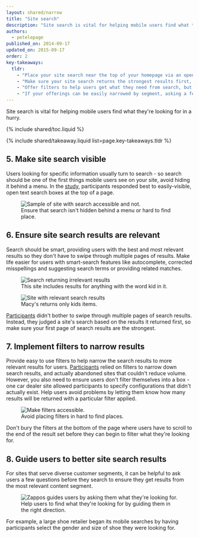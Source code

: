 ```yaml
---
layout: shared/narrow
title: "Site search"
description: "Site search is vital for helping mobile users find what they’re looking for in a hurry"
authors:
  - petelepage
published_on: 2014-09-17
updated_on: 2015-09-17
order: 2
key-takeaways:
  tldr:   
    - "Place your site search near the top of your homepage via an open text field. " 
    - "Make sure your site search returns the strongest results first, and implement smart-search features like autocomplete and spelling corrections. " 
    - "Offer filters to help users get what they need from search, but make sure users can't filter a search to return zero results." 
    - "If your offerings can be easily narrowed by segment, asking a few questions upfront helps ensure visitors see relevant results."
---
```


<p class="intro">
  Site search is vital for helping mobile users find what they're looking for in a hurry.
</p>

{% include shared/toc.liquid %}

{% include shared/takeaway.liquid list=page.key-takeaways.tldr %}

## 5. Make site search visible

Users looking for specific information usually turn to search - so search should 
be one of the first things mobile users see on your site, avoid hiding it behind 
a menu. In the [study](/web/fundamentals/principles/research-study.html), 
participants responded best to easily-visible, open text search boxes at the 
top of a page.

<figure>
  <img src="images/ss-search.jpg" srcset="images/ss-search.jpg 1x, images/ss-search-2x.jpg 2x" alt="Sample of site with search accessible and not.">
  <figcaption>Ensure that search isn't hidden behind a menu or hard to find place.</figcaption>
</figure>

## 6. Ensure site search results are relevant

Search should be smart, providing users with the best and most relevant results 
so they don't have to swipe through multiple pages of results. Make life easier 
for users with smart-search features like autocomplete, corrected misspellings 
and suggesting search terms or providing related matches.

<div class="mdl-grid">
  <div class="mdl-cell mdl-cell--6--col">
    <figure class="fluid">
      <img src="images/ss-relevant-bad.png" srcset="images/ss-relevant-bad.png 1x, images/ss-relevant-bad-2x.png 2x" alt="Search returning irrelevant results">
      <figcaption>This site includes results for anything with the word kid in it.</figcaption>
    </figure>
  </div>
  <div class="mdl-cell mdl-cell--6--col">
    <figure class="fluid">
      <img src="images/ss-relevant-good.png" srcset="images/ss-relevant-good.png 1x, images/ss-relevant-good-2x.png 2x" alt="Site with relevant search results">
      <figcaption>Macy's returns only kids items.</figcaption>
      </figure>
  </div>
</div>

[Participants](/web/fundamentals/principles/research-study.html) didn't 
bother to swipe through multiple pages of search results. Instead, they 
judged a site's search based on the results it returned first, so make sure 
your first page of search results are the strongest. 

## 7. Implement filters to narrow results

Provide easy to use filters to help narrow the search results to more relevant 
results for users.  [Participants](/web/fundamentals/principles/research-study.html) 
relied on filters to narrow down search results, and actually abandoned sites 
that couldn't reduce volume. However, you also need to ensure users don't 
filter themselves into a box - one car dealer site allowed participants to 
specify configurations that didn't actually exist. Help users avoid problems 
by letting them know how many results will be returned with a particular 
filter applied.

<figure>
  <img src="images/ss-filters.jpg" srcset="images/ss-filters.jpg 1x, images/ss-filters-2x.jpg 2x" alt="Make filters accessible.">
  <figcaption>Avoid placing filters in hard to find places.</figcaption>
</figure>

Don't bury the filters at the bottom of the page where users have to scroll to 
the end of the result set before they can begin to filter what they're looking 
for.

## 8. Guide users to better site search results

For sites that serve diverse customer segments, it can be helpful to ask users a 
few questions before they search to ensure they get results from the most 
relevant content segment. 

<figure>
  <img src="images/ss-guide-good.png" srcset="images/ss-guide-good.png 1x, images/ss-guide-good-2x.png 2x" alt="Zappos guides users by asking them what they're looking for.">
  <figcaption>Help users to find what they're looking for by guiding them in the right direction.</figcaption>
</figure>

For example, a large shoe retailer began its mobile searches by having 
participants select the gender and size of shoe they were looking for.



